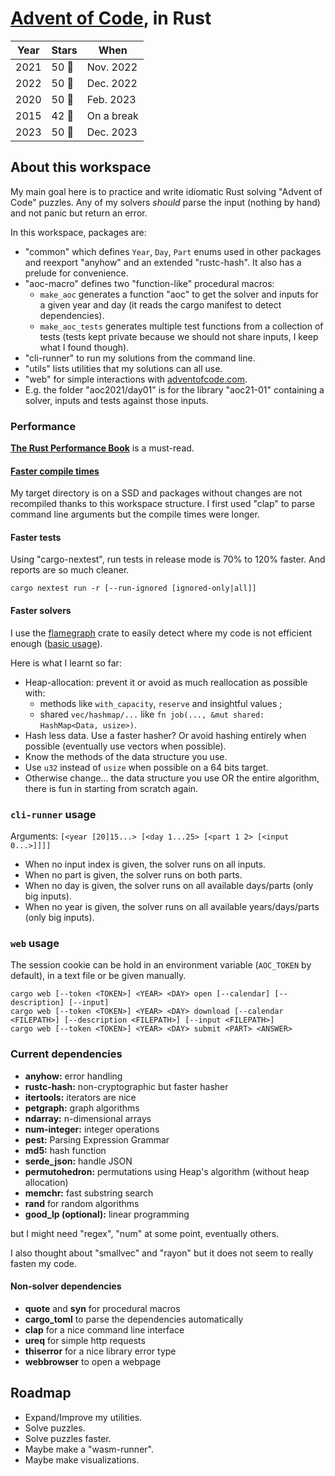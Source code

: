 # [Advent of Code](https://adventofcode.com), in Rust
Year | Stars | When
---- | ----- | ---------
2021 | 50 🌟 | Nov. 2022
2022 | 50 🌟 | Dec. 2022
2020 | 50 🌟 | Feb. 2023
2015 | 42 🌟 | On a break
2023 | 50 🌟 | Dec. 2023

## About this workspace
My main goal here is to practice and write idiomatic Rust solving "Advent of Code" puzzles.
Any of my solvers _should_ parse the input (nothing by hand) and not panic but return an error.

In this workspace, packages are:

- "common" which defines `Year`, `Day`, `Part` enums used in other packages and reexport "anyhow" and an extended "rustc-hash".
  It also has a prelude for convenience.
- "aoc-macro" defines two "function-like" procedural macros:
    - `make_aoc` generates a function "aoc" to get the solver and inputs
      for a given year and day (it reads the cargo manifest to detect dependencies).
    - `make_aoc_tests` generates multiple test functions from a collection of tests
      (tests kept private because we should not share inputs, I keep what I found though).
- "cli-runner" to run my solutions from the command line.
- "utils" lists utilities that my solutions can all use.
- "web" for simple interactions with [adventofcode.com](https://adventofcode.com).
- E.g. the folder "aoc2021/day01" is for the library "aoc21-01" containing a solver, inputs and tests against those inputs.

### Performance
[**The Rust Performance Book**](https://nnethercote.github.io/perf-book/) is a must-read.

#### [Faster compile times](https://endler.dev/2020/rust-compile-times/)
My target directory is on a SSD and packages without changes are not recompiled thanks to this workspace structure.
I first used "clap" to parse command line arguments but the compile times were longer.

#### Faster tests
Using "cargo-nextest", run tests in release mode is 70% to 120% faster.
And reports are so much cleaner.

    cargo nextest run -r [--run-ignored [ignored-only|all]]

#### Faster solvers
I use the [flamegraph](https://crates.io/crates/flamegraph) crate to easily detect where my code is not efficient enough
([basic usage](https://ntietz.com/blog/profiling-rust-programs-the-easy-way/)).

Here is what I learnt so far:

- Heap-allocation: prevent it or avoid as much reallocation as possible with:
    - methods like `with_capacity`, `reserve` and insightful values ;
    - shared `vec/hashmap/...` like `fn job(..., &mut shared: HashMap<Data, usize>)`.
- Hash less data. Use a faster hasher? Or avoid hashing entirely when possible (eventually use vectors when possible).
- Know the methods of the data structure you use.
- Use `u32` instead of `usize` when possible on a 64 bits target.
- Otherwise change... the data structure you use OR the entire algorithm, there is fun in starting from scratch again.

### `cli-runner` usage
Arguments: `[<year [20]15...> [<day 1...25> [<part 1 2> [<input 0...>]]]]`

- When no input index is given, the solver runs on all inputs.
- When no part is given, the solver runs on both parts.
- When no day is given, the solver runs on all available days/parts (only big inputs).
- When no year is given, the solver runs on all available years/days/parts (only big inputs).

### `web` usage
The session cookie can be hold in an environment variable (`AOC_TOKEN` by default), in a text file or be given manually.

    cargo web [--token <TOKEN>] <YEAR> <DAY> open [--calendar] [--description] [--input]
    cargo web [--token <TOKEN>] <YEAR> <DAY> download [--calendar <FILEPATH>] [--description <FILEPATH>] [--input <FILEPATH>]
    cargo web [--token <TOKEN>] <YEAR> <DAY> submit <PART> <ANSWER>

### Current dependencies
- **anyhow:** error handling
- **rustc-hash:** non-cryptographic but faster hasher
- **itertools:** iterators are nice
- **petgraph:** graph algorithms
- **ndarray:** n-dimensional arrays
- **num-integer:** integer operations
- **pest:** Parsing Expression Grammar
- **md5:** hash function
- **serde_json:** handle JSON
- **permutohedron:** permutations using Heap's algorithm (without heap allocation)
- **memchr:** fast substring search
- **rand** for random algorithms
- **good_lp (optional):** linear programming

but I might need "regex", "num" at some point, eventually others.

I also thought about "smallvec" and "rayon" but it does not seem to really fasten my code.

#### Non-solver dependencies
- **quote** and **syn** for procedural macros
- **cargo_toml** to parse the dependencies automatically
- **clap** for a nice command line interface
- **ureq** for simple http requests
- **thiserror** for a nice library error type
- **webbrowser** to open a webpage

## Roadmap
- Expand/Improve my utilities.
- Solve puzzles.
- Solve puzzles faster.
- Maybe make a "wasm-runner".
- Maybe make visualizations.
